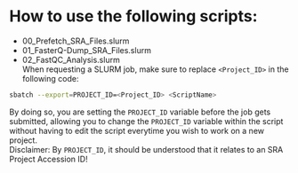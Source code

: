 # How to use the following scripts:
* 00_Prefetch_SRA_Files.slurm  
* 01_FasterQ-Dump_SRA_Files.slurm  
* 02_FastQC_Analysis.slurm  
When requesting a SLURM job, make sure to replace `<Project_ID>` in the following code:  
```bash  
sbatch --export=PROJECT_ID=<Project_ID> <ScriptName>  
```  
By doing so, you are setting the `PROJECT_ID` variable before the job gets submitted, allowing you to change the `PROJECT_ID` variable within the script without having to edit the script everytime you wish to work on a new project.  
Disclaimer: By `PROJECT_ID`, it should be understood that it relates to an SRA Project Accession ID!  

